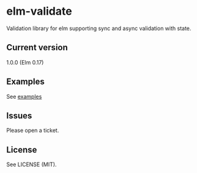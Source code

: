 # elm-validate

Validation library for elm supporting sync and async validation with state.

## Current version

1.0.0 (Elm 0.17)

## Examples

See [examples](https://github.com/shelakel/elm-validate/tree/master/examples)

## Issues

Please open a ticket.

## License

See LICENSE (MIT).
